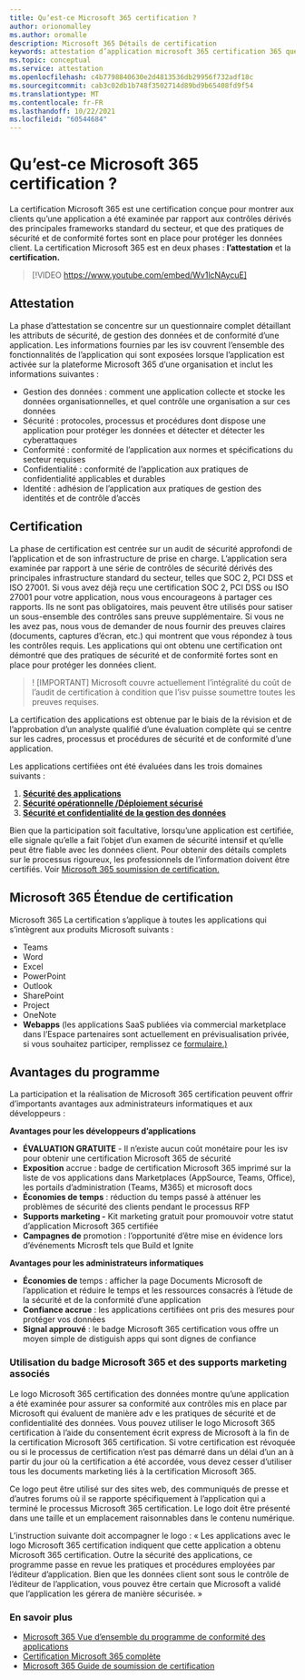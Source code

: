 ```yaml
---
title: Qu’est-ce Microsoft 365 certification ?
author: orionomalley
ms.author: oromalle
description: Microsoft 365 Détails de certification
keywords: attestation d’application microsoft 365 certification 365 questionnaire appSource
ms.topic: conceptual
ms.service: attestation
ms.openlocfilehash: c4b7798840630e2d4813536db29956f732adf18c
ms.sourcegitcommit: cab3c02db1b748f3502714d89bd9b65408fd9f54
ms.translationtype: MT
ms.contentlocale: fr-FR
ms.lasthandoff: 10/22/2021
ms.locfileid: "60544684"
---
```

# <a name="what-is-microsoft-365-certification"></a>Qu’est-ce Microsoft 365 certification ?

La certification Microsoft 365 est une certification conçue pour montrer aux clients qu’une application a été examinée par rapport aux contrôles dérivés des principales frameworks standard du secteur, et que des pratiques de sécurité et de conformité fortes sont en place pour protéger les données client. La certification Microsoft 365 est en deux phases : **l’attestation** et la **certification.**

>[!VIDEO https://www.youtube.com/embed/Wv1lcNAycuE]


## <a name="attestation"></a>Attestation

La phase d’attestation se concentre sur un questionnaire complet détaillant les attributs de sécurité, de gestion des données et de conformité d’une application. Les informations fournies par les isv couvrent l’ensemble des fonctionnalités de l’application qui sont exposées lorsque l’application est activée sur la plateforme Microsoft 365 d’une organisation et inclut les informations suivantes :

- Gestion des données : comment une application collecte et stocke les données organisationnelles, et quel contrôle une organisation a sur ces données
- Sécurité : protocoles, processus et procédures dont dispose une application pour protéger les données et détecter et détecter les cyberattaques
- Conformité : conformité de l’application aux normes et spécifications du secteur requises
- Confidentialité : conformité de l’application aux pratiques de confidentialité applicables et durables
- Identité : adhésion de l’application aux pratiques de gestion des identités et de contrôle d’accès


## <a name="certification"></a>Certification

La phase de certification est centrée sur un audit de sécurité approfondi de l’application et de son infrastructure de prise en charge. L’application sera examinée par rapport à une série de contrôles de sécurité dérivés des principales infrastructure standard du secteur, telles que SOC 2, PCI DSS et ISO 27001. Si vous avez déjà reçu une certification SOC 2, PCI DSS ou ISO 27001 pour votre application, nous vous encourageons à partager ces rapports. Ils ne sont pas obligatoires, mais peuvent être utilisés pour satiser un sous-ensemble des contrôles sans preuve supplémentaire. Si vous ne les avez pas, nous vous de demander de nous fournir des preuves claires (documents, captures d’écran, etc.) qui montrent que vous répondez à tous les contrôles requis. Les applications qui ont obtenu une certification ont démontré que des pratiques de sécurité et de conformité fortes sont en place pour protéger les données client. 

> ! [IMPORTANT] Microsoft couvre actuellement l’intégralité du coût de l’audit de certification à condition que l’isv puisse soumettre toutes les preuves requises.

La certification des applications est obtenue par le biais de la révision et de l’approbation d’un analyste qualifié d’une évaluation complète qui se centre sur les cadres, processus et procédures de sécurité et de conformité d’une application. 

Les applications certifiées ont été évaluées dans les trois domaines suivants :
1.  [**Sécurité des applications**]( https://docs.microsoft.com/en-us/microsoft-365-app-certification/docs/certification-submission-guide#application-security)
1.  [**Sécurité opérationnelle /Déploiement sécurisé**]( https://docs.microsoft.com/en-us/microsoft-365-app-certification/docs/certification-submission-guide#operational-security)
1.  [**Sécurité et confidentialité de la gestion des données**]( https://docs.microsoft.com/en-us/microsoft-365-app-certification/docs/certification-submission-guide#data-handling-security-and-privacy)

Bien que la participation soit facultative, lorsqu’une application est certifiée, elle signale qu’elle a fait l’objet d’un examen de sécurité intensif et qu’elle peut être fiable avec les données client. Pour obtenir des détails complets sur le processus rigoureux, les professionnels de l’information doivent être certifiés. Voir [Microsoft 365 soumission de certification.](https://docs.microsoft.com/microsoft-365-app-certification/docs/certification-submission-guide)

## <a name="microsoft-365-certification-scope"></a>Microsoft 365 Étendue de certification

Microsoft 365 La certification s’applique à toutes les applications qui s’intègrent aux produits Microsoft suivants :
- Teams
- Word
- Excel
- PowerPoint
- Outlook
- SharePoint
- Project
- OneNote
- **Webapps** (les applications SaaS publiées via commercial marketplace dans l’Espace partenaires sont actuellement en prévisualisation privée, si vous souhaitez participer, remplissez ce [formulaire.)](https://customervoice.microsoft.com/Pages/ResponsePage.aspx?id=v4j5cvGGr0GRqy180BHbR4cf3qxCU_RNtqjCSalFdSFUNDMzTVJKR0wzTEJRSFJVSk9OQUlOV0RJSyQlQCN0PWcu)

## <a name="program-benefits"></a>Avantages du programme
La participation et la réalisation de Microsoft 365 certification peuvent offrir d’importants avantages aux administrateurs informatiques et aux développeurs :

**Avantages pour les développeurs d’applications**
-   **ÉVALUATION GRATUITE** - Il n’existe aucun coût monétaire pour les isv pour obtenir une certification Microsoft 365 de sécurité
-   **Exposition** accrue : badge de certification Microsoft 365 imprimé sur la liste de vos applications dans Marketplaces (AppSource, Teams, Office), les portails d’administration (Teams, M365) et microsoft docs
-   **Économies de temps** : réduction du temps passé à atténuer les problèmes de sécurité des clients pendant le processus RFP 
- **Supports marketing -** Kit marketing gratuit pour promouvoir votre statut d’application Microsoft 365 certifiée
- **Campagnes de** promotion : l’opportunité d’être mise en évidence lors d’événements Microsft tels que Build et Ignite

**Avantages pour les administrateurs informatiques**
- **Économies de** temps : afficher la page Documents Microsoft de l’application et réduire le temps et les ressources consacrés à l’étude de la sécurité et de la conformité d’une application 
-   **Confiance accrue** : les applications certifiées ont pris des mesures pour protéger vos données 
-   **Signal approuvé** : le badge Microsoft 365 certification vous offre un moyen simple de distiguish apps qui sont dignes de confiance


### <a name="using-the-microsoft-365-badge-and-associated-marketing-materials"></a>Utilisation du badge Microsoft 365 et des supports marketing associés
Le logo Microsoft 365 certification des données montre qu’une application a été examinée pour assurer sa conformité aux contrôles mis en place par Microsoft qui évaluent de manière adv e les pratiques de sécurité et de confidentialité des données. Vous pouvez utiliser le logo Microsoft 365 certification à l’aide du consentement écrit express de Microsoft à la fin de la certification Microsoft 365 certification. Si votre certification est révoquée ou si le processus de certification n’est pas démarré dans un délai d’un an à partir du jour où la certification a été accordée, vous devez cesser d’utiliser tous les documents marketing liés à la certification Microsoft 365. 

Ce logo peut être utilisé sur des sites web, des communiqués de presse et d’autres forums où il se rapporte spécifiquement à l’application qui a terminé le processus Microsoft 365 certification. Le logo doit être présenté dans une taille et un emplacement raisonnables dans le contenu numérique. 

L’instruction suivante doit accompagner le logo : « Les applications avec le logo Microsoft 365 certification indiquent que cette application a obtenu Microsoft 365 certification. Outre la sécurité des applications, ce programme passe en revue les pratiques et procédures employées par l’éditeur d’application. Bien que les données client sont sous le contrôle de l’éditeur de l’application, vous pouvez être certain que Microsoft a validé que l’application les gérera de manière sécurisée. »


### <a name="learn-more"></a>En savoir plus
* [Microsoft 365 Vue d’ensemble du programme de conformité des applications](~/overview.md)  
* [Certification Microsoft 365 complète](~/docs/certification.md)  
* [Microsoft 365 Guide de soumission de certification](~/docs/certification-submission-guide.md)

